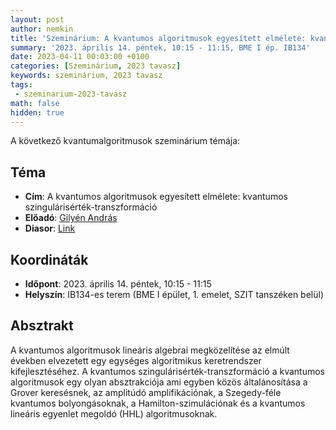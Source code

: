 ```yaml
---
layout: post
author: nemkin
title: 'Szeminárium: A kvantumos algoritmusok egyesített elmélete: kvantumos szingulárisérték-transzformáció'
summary: '2023. április 14. péntek, 10:15 - 11:15, BME I ép. IB134'
date: 2023-04-11 00:03:00 +0100
categories: [Szeminárium, 2023 tavasz]
keywords: szeminárium, 2023 tavasz
tags:
 - szeminarium-2023-tavasz
math: false
hidden: true
---
```


A következő kvantumalgoritmusok szeminárium témája:

## Téma

- **Cím**: A kvantumos algoritmusok egyesített elmélete: kvantumos szingulárisérték-transzformáció
- **Előadó**: [Gilyén András](http://gilyen.hu/)
- **Diasor**: [Link](https://quszit.github.io/szeminarium/2023_04_14_kvantumos_szingularisertek_transzformacio/andras_gilyen_-_quantum_singular_value_transformation.pdf)

## Koordináták

- **Időpont**: 2023. április 14. péntek, 10:15 - 11:15
- **Helyszín**: IB134-es terem (BME I épület, 1. emelet, SZIT tanszéken belül)

## Absztrakt

A kvantumos algoritmusok lineáris algebrai megközelítése az elmúlt években elvezetett egy egységes algoritmikus keretrendszer kifejlesztéséhez. A kvantumos szingulárisérték-transzformáció a kvantumos algoritmusok egy olyan absztrakciója ami egyben közös általánosítása a Grover keresésnek, az amplitúdó amplifikációnak, a Szegedy-féle kvantumos bolyongásoknak, a Hamilton-szimulációnak és a kvantumos lineáris egyenlet megoldó (HHL) algoritmusoknak.
